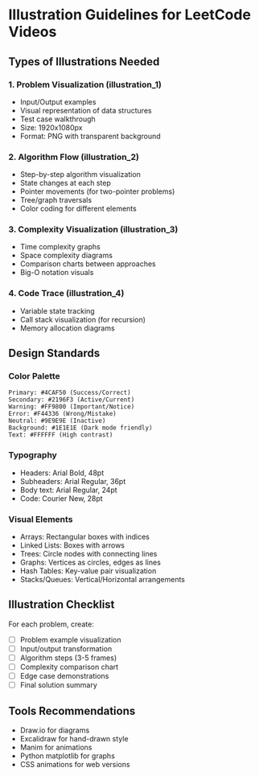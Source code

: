 # Illustration Guidelines for LeetCode Videos

## Types of Illustrations Needed

### 1. Problem Visualization (illustration_1)
- Input/Output examples
- Visual representation of data structures
- Test case walkthrough
- Size: 1920x1080px
- Format: PNG with transparent background

### 2. Algorithm Flow (illustration_2)
- Step-by-step algorithm visualization
- State changes at each step
- Pointer movements (for two-pointer problems)
- Tree/graph traversals
- Color coding for different elements

### 3. Complexity Visualization (illustration_3)
- Time complexity graphs
- Space complexity diagrams
- Comparison charts between approaches
- Big-O notation visuals

### 4. Code Trace (illustration_4)
- Variable state tracking
- Call stack visualization (for recursion)
- Memory allocation diagrams

## Design Standards

### Color Palette
```
Primary: #4CAF50 (Success/Correct)
Secondary: #2196F3 (Active/Current)
Warning: #FF9800 (Important/Notice)
Error: #F44336 (Wrong/Mistake)
Neutral: #9E9E9E (Inactive)
Background: #1E1E1E (Dark mode friendly)
Text: #FFFFFF (High contrast)
```

### Typography
- Headers: Arial Bold, 48pt
- Subheaders: Arial Regular, 36pt
- Body text: Arial Regular, 24pt
- Code: Courier New, 28pt

### Visual Elements
- Arrays: Rectangular boxes with indices
- Linked Lists: Boxes with arrows
- Trees: Circle nodes with connecting lines
- Graphs: Vertices as circles, edges as lines
- Hash Tables: Key-value pair visualization
- Stacks/Queues: Vertical/Horizontal arrangements

## Illustration Checklist

For each problem, create:
- [ ] Problem example visualization
- [ ] Input/output transformation
- [ ] Algorithm steps (3-5 frames)
- [ ] Complexity comparison chart
- [ ] Edge case demonstrations
- [ ] Final solution summary

## Tools Recommendations
- Draw.io for diagrams
- Excalidraw for hand-drawn style
- Manim for animations
- Python matplotlib for graphs
- CSS animations for web versions